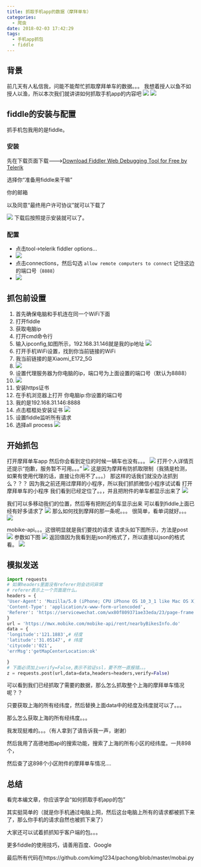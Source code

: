 ```yaml
---
title: 抓取手机app的数据（摩拜单车）
categories:
  - 爬虫
date: 2018-02-03 17:42:29
tags:
  - 手机app抓包
  - fiddle
---
```


## 背景
前几天有人私信我，问能不能帮忙抓取摩拜单车的数据。。。
我想着授人以鱼不如授人以渔，所以本次我们就讲讲如何抓取手机app的内容吧
![](http://ww1.sinaimg.cn/large/cfc08357gy1fo3eefpyn0j20k703gq4h.jpg)
![](http://ww1.sinaimg.cn/large/cfc08357gy1fo3eenva64j20zq049tch.jpg)

## fiddle的安装与配置
抓手机包我用的是fiddle。
### 安装
先在下载页面下载--->[Download Fiddler Web Debugging Tool for Free by Telerik](https://www.telerik.com/download/fiddler)

选择你“准备用fiddle来干嘛”

你的邮箱

以及同意“最终用户许可协议”就可以下载了

![](http://ww1.sinaimg.cn/large/cfc08357gy1fo3efqsytmj20k00b9diq.jpg)
下载后按照提示安装就可以了。

### 配置
- 点击tool->telerik fiddler options...
- ![](http://ww1.sinaimg.cn/large/cfc08357gy1fo3egyj6e7j20gk08mtbx.jpg)
- 点击connections，然后勾选 `allow remote computers to connect`
记住这边的端口号（`8888`）
- ![](http://ww1.sinaimg.cn/large/cfc08357gy1fo3ehhpvhej20fd0aawjg.jpg)

## 抓包前设置
1. 首先确保电脑和手机连在同一个WiFi下面
2. 打开fiddle
3. 获取电脑ip
  1. 打开cmd命令行
  2. 输入ipconfig,如图所示，192.168.31.146就是我的ip地址
  ![](http://ww1.sinaimg.cn/large/cfc08357gy1fo3eigqm4wj20rf0e80vp.jpg)
4. 打开手机WiFi设置，找到你当前链接的WiFi
  1. 我当前链接的是Xiaomi_E172_5G
  2. ![](http://ww1.sinaimg.cn/large/cfc08357gy1fo3ej0khpjj20yi1pcwrg.jpg)
5. 设置代理服务器为你电脑的ip，端口号为上面设置的端口号（默认为8888）
  1. ![](http://ww1.sinaimg.cn/large/cfc08357gy1fo3ejpdwshj20yi1pcakm.jpg)
6. 安装https证书
  1. 在手机浏览器上打开 你电脑ip:你设置的端口号
  2. 我的是192.168.31.146:8888
  3. 点击框框处安装证书
    ![](http://ww1.sinaimg.cn/large/cfc08357gy1fo3ekjddrzj20hs0di40s.jpg)
7. 设置fiddle监听所有请求
  1. 选择all process
  ![](http://ww1.sinaimg.cn/large/cfc08357gy1fo3el4w4dij20rs0d5wil.jpg)

## 开始抓包
打开摩拜单车app
然后你会看到定位的时候一辆车也没有。。。
![](http://ww1.sinaimg.cn/large/cfc08357gy1fo3em8t60rj20k00zkkbs.jpg)
打开个人详情页还提示“抱歉，服务暂不可用。。。”
![](http://ww1.sinaimg.cn/large/cfc08357gy1fo3emjgaggj20k00zkajb.jpg)
这是因为摩拜有防抓取限制（我猜是检测，如果有使用代理的话，直接让你用不了。。。）
那这样的话我们就没办法抓到么？？？
因为我之前还用过摩拜的小程序，所以我们抓抓微信小程序试试看
打开摩拜单车的小程序
我们看到已经定位了。。，并且把附件的单车都显示出来了
![](http://ww1.sinaimg.cn/large/cfc08357gy1fo3emy2bh2j20k00zkkgd.jpg)

我们可以多移动我们的位置，然后等有把附近的车显示出来
可以看到fiddle上面已经有好多请求了
![](http://ww1.sinaimg.cn/large/cfc08357gy1fo3enb2gqyj20nm09qago.jpg)
那么如何找到摩拜的那一条呢。。。
很简单，看单词就好。。。
![](http://ww1.sinaimg.cn/large/cfc08357gy1fo3enl8gw7j21cf0p54gg.jpg)

mobike-api。。。这很明显就是我们要找的请求
请求头如下图所示，方法是post
![](http://ww1.sinaimg.cn/large/cfc08357gy1fo3eny90p9j20hv0br441.jpg)
参数如下图
![](http://ww1.sinaimg.cn/large/cfc08357gy1fo3eo78v3uj20np080n05.jpg)
返回值因为我看到是json的格式了，所以直接以json的格式看。
![](http://ww1.sinaimg.cn/large/cfc08357gy1fo3eoogktnj20of0a077i.jpg)

## 模拟发送
```python
import requests
# 如果headers里面没有referer则会访问异常
# referer表示上一个页面是什么。
headers = {
'User-Agent': 'Mozilla/5.0 (iPhone; CPU iPhone OS 10_3_1 like Mac OS X) AppleWebKit/603.1.30 (KHTML, like Gecko) Mobile/14E304 MicroMessenger/6.5.7 NetType/WIFI Language/zh_CN',
'Content-Type': 'application/x-www-form-urlencoded',
'Referer': 'https://servicewechat.com/wx80f809371ae33eda/23/page-frame.html',
}
url = 'https://mwx.mobike.com/mobike-api/rent/nearbyBikesInfo.do'
data = {
'longitude':'121.1883',# 经度
'latitude':'31.05147', # 纬度
'citycode':'021',
'errMsg':'getMapCenterLocation:ok'

}
# 下面必须加上verify=False,表示不验证ssl，要不然一直报错。。。
z = requests.post(url,data=data,headers=headers,verify=False)
```
可以看到我们已经抓取了需要的数据，那么怎么抓取整个上海的摩拜单车情况呢？？

只要获取上海的所有经纬度，然后替换上面data中的经度及纬度就可以了。。。

那么怎么获取上海的所有经纬度。。。

我发现挺难的。。。（有人拿到了请告诉我一声，谢谢）

然后我用了高德地图api的搜索功能，搜索了上海的所有小区的经纬度。一共898个，

然后查了这898个小区附件的摩拜单车情况....

## 总结
看完本编文章，你应该学会“如何抓取手机app的包”

其实挺简单的（就是你手机通过电脑上网，然后这台电脑上所有的请求都被抓下来了，那么你手机的请求自然也被抓下来了）

大家还可以试着抓抓知乎客户端的包。。。

更多fiddle的使用技巧，请善用百度、Google

最后所有代码在https://github.com/kimg1234/pachong/blob/master/mobai.py



